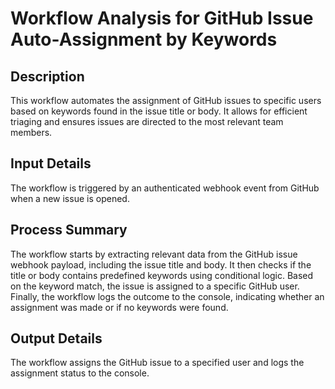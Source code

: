 # Workflow Analysis for GitHub Issue Auto-Assignment by Keywords

## Description
This workflow automates the assignment of GitHub issues to specific users based on keywords found in the issue title or body. It allows for efficient triaging and ensures issues are directed to the most relevant team members.

## Input Details
The workflow is triggered by an authenticated webhook event from GitHub when a new issue is opened.

## Process Summary
The workflow starts by extracting relevant data from the GitHub issue webhook payload, including the issue title and body. It then checks if the title or body contains predefined keywords using conditional logic. Based on the keyword match, the issue is assigned to a specific GitHub user. Finally, the workflow logs the outcome to the console, indicating whether an assignment was made or if no keywords were found.

## Output Details
The workflow assigns the GitHub issue to a specified user and logs the assignment status to the console.
